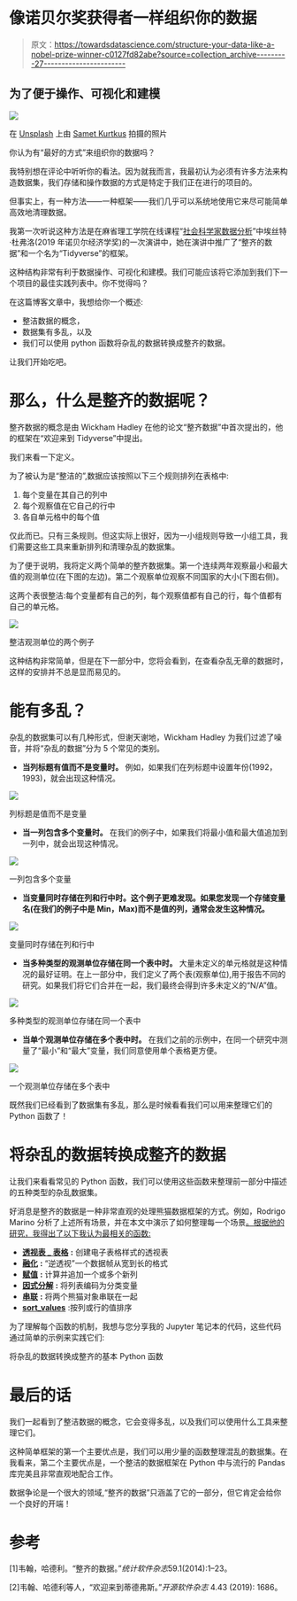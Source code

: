 # 像诺贝尔奖获得者一样组织你的数据

> 原文：<https://towardsdatascience.com/structure-your-data-like-a-nobel-prize-winner-c0127fd82abe?source=collection_archive---------27----------------------->

## 为了便于操作、可视化和建模

![](img/481e016f1f304b03c208aeeaa3e114a1.png)

在 [Unsplash](https://unsplash.com?utm_source=medium&utm_medium=referral) 上由 [Samet Kurtkus](https://unsplash.com/@sametkurtkus?utm_source=medium&utm_medium=referral) 拍摄的照片

你认为有“最好的方式”来组织你的数据吗？

我特别想在评论中听听你的看法。因为就我而言，我最初认为必须有许多方法来构造数据集，我们存储和操作数据的方式是特定于我们正在进行的项目的。

但事实上，有一种方法——一种框架——我们几乎可以系统地使用它来尽可能简单高效地清理数据。

我第一次听说这种方法是在麻省理工学院在线课程“[社会科学家数据分析](https://www.edx.org/course/data-analysis-for-social-scientists)”中埃丝特·杜弗洛(2019 年诺贝尔经济学奖)的一次演讲中，她在演讲中推广了“整齐的数据”和一个名为“Tidyverse”的框架。

这种结构非常有利于数据操作、可视化和建模。我们可能应该将它添加到我们下一个项目的最佳实践列表中。你不觉得吗？

在这篇博客文章中，我想给你一个概述:

*   整洁数据的概念，
*   数据集有多乱，以及
*   我们可以使用 python 函数将杂乱的数据转换成整齐的数据。

让我们开始吃吧。

# 那么，什么是整齐的数据呢？

整齐数据的概念是由 Wickham Hadley 在他的论文“整齐数据”中首次提出的，他的框架在“欢迎来到 Tidyverse”中提出。

我们来看一下定义。

为了被认为是“整洁的”,数据应该按照以下三个规则排列在表格中:

1.  每个变量在其自己的列中
2.  每个观察值在它自己的行中
3.  各自单元格中的每个值

仅此而已。只有三条规则。但这实际上很好，因为一小组规则导致一小组工具，我们需要这些工具来重新排列和清理杂乱的数据集。

为了便于说明，我将定义两个简单的整齐数据集。第一个连续两年观察最小和最大值的观测单位(在下图的左边)。第二个观察单位观察不同国家的大小(下图右侧)。

这两个表很整洁:每个变量都有自己的列，每个观察值都有自己的行，每个值都有自己的单元格。

![](img/466c7229226fcc351f45aa94645c5586.png)

整洁观测单位的两个例子

这种结构非常简单，但是在下一部分中，您将会看到，在查看杂乱无章的数据时，这样的安排并不总是显而易见的。

# 能有多乱？

杂乱的数据集可以有几种形式，但谢天谢地，Wickham Hadley 为我们过滤了噪音，并将“杂乱的数据”分为 5 个常见的类别。

*   **当列标题有值而不是变量时。**
    例如，如果我们在列标题中设置年份(1992，1993)，就会出现这种情况。

![](img/cec03f013e7168602521f7d74b39d0c3.png)

列标题是值而不是变量

*   **当一列包含多个变量时。**
    在我们的例子中，如果我们将最小值和最大值追加到一列中，就会出现这种情况。

![](img/92b0bd38a4ab96e8d2763265d933b6b0.png)

一列包含多个变量

*   **当变量同时存储在列和行中时。这个例子更难发现。如果您发现一个存储变量名(在我们的例子中是 Min，Max)而不是值的列，通常会发生这种情况。**

![](img/81186c7e3b06a48c3e40682c661c7487.png)

变量同时存储在列和行中

*   **当多种类型的观测单位存储在同一个表中时。**
    大量未定义的单元格就是这种情况的最好证明。在上一部分中，我们定义了两个表(观察单位),用于报告不同的研究。如果我们将它们合并在一起，我们最终会得到许多未定义的“N/A”值。

![](img/22d64ec2cade0b83b522ba8d61593050.png)

多种类型的观测单位存储在同一个表中

*   **当单个观测单位存储在多个表中时。**
    在我们之前的示例中，在同一个研究中测量了“最小”和“最大”变量，我们同意使用单个表格更方便。

![](img/3083df78fd29cd27a0bbb9ce31905252.png)

一个观测单位存储在多个表中

既然我们已经看到了数据集有多乱，那么是时候看看我们可以用来整理它们的 Python 函数了！

# **将杂乱的数据转换成整齐的数据**

让我们来看看常见的 Python 函数，我们可以使用这些函数来整理前一部分中描述的五种类型的杂乱数据集。

好消息是整齐的数据是一种非常直观的处理熊猫数据框架的方式。例如，Rodrigo Marino 分析了上述所有场景，并在本文中演示了如何整理每一个场景[。根据他的研究，我得出了以下我认为最相关的函数:](/whats-tidy-data-how-to-organize-messy-datasets-in-python-with-melt-and-pivotable-functions-5d52daa996c9)

*   [**透视表 _ 表格**](https://pandas.pydata.org/pandas-docs/stable/reference/api/pandas.pivot_table.html#pandas.pivot_table) **:** 创建电子表格样式的透视表
*   [**融化**](https://pandas.pydata.org/pandas-docs/stable/reference/api/pandas.melt.html) **:** “逆透视”一个数据帧从宽到长的格式
*   [**赋值**](https://pandas.pydata.org/pandas-docs/stable/reference/api/pandas.DataFrame.assign.html) **:** 计算并追加一个或多个新列
*   [**因式分解**](https://pandas.pydata.org/pandas-docs/stable/reference/api/pandas.factorize.html) **:** 将列表编码为分类变量
*   [**串联**](https://pandas.pydata.org/docs/reference/api/pandas.concat.html) **:** 将两个熊猫对象串联在一起
*   [**sort_values**](https://pandas.pydata.org/pandas-docs/stable/reference/api/pandas.DataFrame.sort_values.html?highlight=sort_values) :按列或行的值排序

为了理解每个函数的机制，我想与您分享我的 Jupyter 笔记本的代码，这些代码通过简单的示例来实践它们:

将杂乱的数据转换成整齐的基本 Python 函数

# 最后的话

我们一起看到了整洁数据的概念，它会变得多乱，以及我们可以使用什么工具来整理它们。

这种简单框架的第一个主要优点是，我们可以用少量的函数整理混乱的数据集。在我看来，第二个主要优点是，一个整洁的数据框架在 Python 中与流行的 Pandas 库完美且非常直观地配合工作。

数据争论是一个很大的领域,“整齐的数据”只涵盖了它的一部分，但它肯定会给你一个良好的开端！

# 参考

[1]韦翰，哈德利。“整齐的数据。”*统计软件杂志*59.1(2014):1–23。

[2]韦翰、哈德利等人，“欢迎来到蒂德弗斯。”*开源软件杂志* 4.43 (2019): 1686。